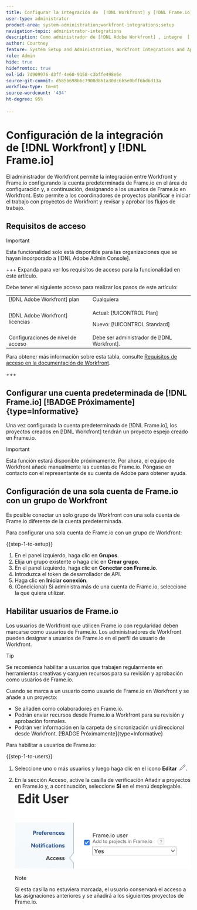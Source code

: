 ```yaml
---
title: Configurar la integración de  [!DNL Workfront] y [!DNL Frame.io] s
user-type: administrator
product-area: system-administration;workfront-integrations;setup
navigation-topic: administrator-integrations
description: Como administrador de [!DNL Adobe Workfront] , integre  [!DNL Workfront]  con  [!DNL Frame.io]  y proporcione a la organización una manera perfecta de revisar y aprobar los recursos.
author: Courtney
feature: System Setup and Administration, Workfront Integrations and Apps
role: Admin
hide: true
hidefromtoc: true
exl-id: 7d909976-d3ff-4e60-9158-c3bffe498e6e
source-git-commit: d585b698b6c7900d861a30dc6b5e0bff6bd6d13a
workflow-type: tm+mt
source-wordcount: '434'
ht-degree: 95%

---
```


# Configuración de la integración de [!DNL Workfront] y [!DNL Frame.io]

El administrador de Workfront permite la integración entre Workfront y Frame.io configurando la cuenta predeterminada de Frame.io en el área de configuración y, a continuación, designando a los usuarios de Frame.io en Workfront. Esto permite a los coordinadores de proyectos planificar e iniciar el trabajo con proyectos de Workfront y revisar y aprobar los flujos de trabajo.


## Requisitos de acceso

>[!IMPORTANT]
>
>Esta funcionalidad solo está disponible para las organizaciones que se hayan incorporado a [!DNL Adobe Admin Console].

+++ Expanda para ver los requisitos de acceso para la funcionalidad en este artículo.

Debe tener el siguiente acceso para realizar los pasos de este artículo:

<table>
  <tr>
   <td>[!DNL Adobe Workfront] plan</td>
   <td>Cualquiera</td>
  </tr>
  <tr>
   <td>[!DNL Adobe Workfront] licencias
   </td>
   <td><p>Actual: [!UICONTROL Plan]</p>
   <p>Nuevo: [!UICONTROL Standard]</p></td>
  </tr>
  <tr>
   <td>Configuraciones de nivel de acceso
   </td>
   <td>Debe ser administrador de [!DNL Workfront].
   </td>
  </tr>

</table>

Para obtener más información sobre esta tabla, consulte [Requisitos de acceso en la documentación de Workfront](/help/quicksilver/administration-and-setup/add-users/access-levels-and-object-permissions/access-level-requirements-in-documentation.md).

+++

## Configurar una cuenta predeterminada de [!DNL Frame.io] [!BADGE Próximamente]{type=Informative}

Una vez configurada la cuenta predeterminada de [!DNL Frame.io], los proyectos creados en [!DNL Workfront] tendrán un proyecto espejo creado en Frame.io.

>[!IMPORTANT]
>
>Esta función estará disponible próximamente. Por ahora, el equipo de Workfront añade manualmente las cuentas de Frame.io. Póngase en contacto con el representante de su cuenta de Adobe para obtener ayuda.

## Configuración de una sola cuenta de Frame.io con un grupo de Workfront

Es posible conectar un solo grupo de Workfront con una sola cuenta de Frame.io diferente de la cuenta predeterminada.

Para configurar una sola cuenta de Frame.io con un grupo de Workfront:

{{step-1-to-setup}}

1. En el panel izquierdo, haga clic en **Grupos**.
1. Elija un grupo existente o haga clic en **Crear grupo**.
1. En el panel izquierdo, haga clic en **Conectar con Frame.io**.
1. Introduzca el token de desarrollador de API.
1. Haga clic en **Iniciar conexión**.
1. (Condicional) Si administra más de una cuenta de Frame.io, seleccione la que quiera utilizar.

## Habilitar usuarios de Frame.io

Los usuarios de Workfront que utilicen Frame.io con regularidad deben marcarse como usuarios de Frame.io. Los administradores de Workfront pueden designar a usuarios de Frame.io en el perfil de usuario de Workfront.

>[!TIP]
>
>Se recomienda habilitar a usuarios que trabajen regularmente en herramientas creativas y carguen recursos para su revisión y aprobación como usuarios de Frame.io.

Cuando se marca a un usuario como usuario de Frame.io en Workfront y se añade a un proyecto:

* Se añaden como colaboradores en Frame.io. <!--do we need to be more explicit about a frame license being provisioned for them?-->
* Podrán enviar recursos desde Frame.io a Workfront para su revisión y aprobación formales.
* Podrán ver información en la carpeta de sincronización unidireccional desde Workfront. [!BADGE Próximamente]{type=Informative}

Para habilitar a usuarios de Frame.io:

{{step-1-to-users}}

1. Seleccione uno o más usuarios y luego haga clic en el icono **Editar** ![Editar icono](assets/edit-icon.png).
1. En la sección Acceso, active la casilla de verificación Añadir a proyectos en Frame.io y, a continuación, seleccione **Sí** en el menú desplegable.
   ![Agregar a proyecto de marco](assets/add-to-frame-project.png)

   >[!NOTE]
   >
   >Si esta casilla no estuviera marcada, el usuario conservará el acceso a las asignaciones anteriores y se añadirá a los siguientes proyectos de Frame.io.<!-- If the user is deactivated, they lose all access to previous assignments and are removed from the Frame.io account.-->
